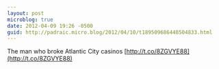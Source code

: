 ```yaml
---
layout: post
microblog: true
date: 2012-04-09 19:26 -0500
guid: http://padraic.micro.blog/2012/04/10/t189509686448504833.html
---
```

The man who broke Atlantic City casinos [http://t.co/8ZGVYE88](http://t.co/8ZGVYE88)
